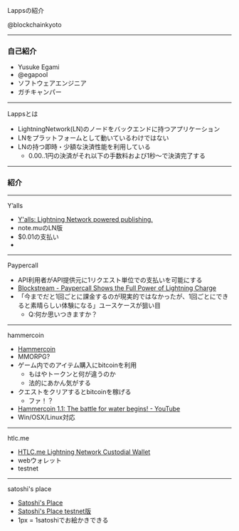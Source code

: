 Lappsの紹介

@blockchainkyoto

---

### 自己紹介

* Yusuke Egami
* @egapool
* ソフトウェアエンジニア
* ガチキャンパー

---

Lappsとは

* LightningNetwork(LN)のノードをバックエンドに持つアプリケーション
* LNをプラットフォームとして動いているわけではない
* LNの持つ即時・少額な決済性能を利用している
	* 0.00..1円の決済がそれ以下の手数料および1秒〜で決済完了する

---

### 紹介

---

Y’alls

* [Y'alls: Lightning Network powered publishing\.](https://yalls.org/)
* note.muのLN版
* $0.01の支払い
* 

---

Paypercall

* API利用者がAPI提供元に1リクエスト単位での支払いを可能にする
* [Blockstream \- Paypercall Shows the Full Power of Lightning Charge](https://www.blockstream.com/2018/03/25/paypercall-shows-the-full-power-of-lightning-charge.html)
* 「今までだと1回ごとに課金するのが現実的ではなかったが、1回ごとにできると素晴らしい体験になる」ユースケースが狙い目
	* Q:何か思いつきますか？

---

hammercoin

* [Hammercoin](https://hammerco.in/)
* MMORPG?
* ゲーム内でのアイテム購入にbitcoinを利用
	* もはやトークンと何が違うのか
	* 法的にあかん気がする
* クエストをクリアするとbitcoinを稼げる
	* ファ！？
* [Hammercoin 1\.1: The battle for water begins\! \- YouTube](https://www.youtube.com/watch?v=g3Odat5ktFA)
* Win/OSX/Linux対応

---

htlc.me

* [HTLC\.me Lightning Network Custodial Wallet](https://htlc.me/)
* webウォレット
* testnet

---

satoshi's place

* [Satoshi's Place](https://satoshis.place/)
* [Satoshi's Place testnet版](https://testnet.satoshis.place/)
* 1px = 1satoshiでお絵かきできる
